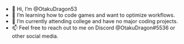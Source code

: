 - 👋 Hi, I’m @OtakuDragon53
- 👀 I’m learning how to code games and want to optimize workflows.
- 🌱 I’m currently attending college and have no major coding projects.
- 📫 Feel free to reach out to me on Discord @OtakuDragon#5536 or other social media.
